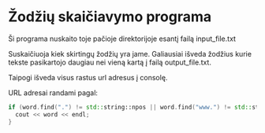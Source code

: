# Žodžių skaičiavymo programa

Ši programa nuskaito toje pačioje direktorijoje esantį failą input_file.txt

Suskaičiuoja kiek skirtingų žodžių yra jame. Galiausiai išveda žodžius kurie tekste pasikartojo daugiau nei vieną kartą į failą output_file.txt.

Taipogi išveda visus rastus url adresus į consolę.

URL adresai randami pagal:
```c++
if (word.find(".") != std::string::npos || word.find("www.") != std::string::npos || word.find("https://") != std::string::npos){
  cout << word << endl;
}
```
